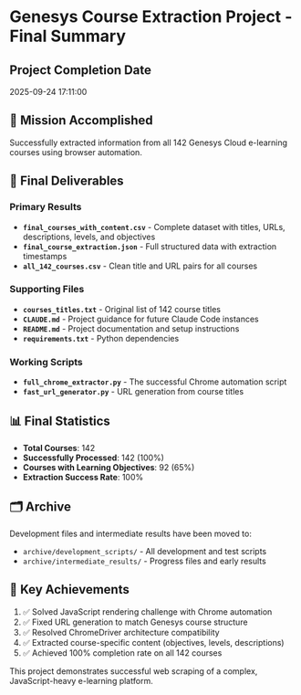# Genesys Course Extraction Project - Final Summary

## Project Completion Date
2025-09-24 17:11:00

## 🎯 Mission Accomplished
Successfully extracted information from all 142 Genesys Cloud e-learning courses using browser automation.

## 📁 Final Deliverables

### Primary Results
- **`final_courses_with_content.csv`** - Complete dataset with titles, URLs, descriptions, levels, and objectives
- **`final_course_extraction.json`** - Full structured data with extraction timestamps
- **`all_142_courses.csv`** - Clean title and URL pairs for all courses

### Supporting Files
- **`courses_titles.txt`** - Original list of 142 course titles
- **`CLAUDE.md`** - Project guidance for future Claude Code instances
- **`README.md`** - Project documentation and setup instructions
- **`requirements.txt`** - Python dependencies

### Working Scripts
- **`full_chrome_extractor.py`** - The successful Chrome automation script
- **`fast_url_generator.py`** - URL generation from course titles

## 📊 Final Statistics
- **Total Courses**: 142
- **Successfully Processed**: 142 (100%)
- **Courses with Learning Objectives**: 92 (65%)
- **Extraction Success Rate**: 100%

## 🗂️ Archive
Development files and intermediate results have been moved to:
- `archive/development_scripts/` - All development and test scripts
- `archive/intermediate_results/` - Progress files and early results

## 🚀 Key Achievements
1. ✅ Solved JavaScript rendering challenge with Chrome automation
2. ✅ Fixed URL generation to match Genesys course structure
3. ✅ Resolved ChromeDriver architecture compatibility
4. ✅ Extracted course-specific content (objectives, levels, descriptions)
5. ✅ Achieved 100% completion rate on all 142 courses

This project demonstrates successful web scraping of a complex, JavaScript-heavy e-learning platform.
